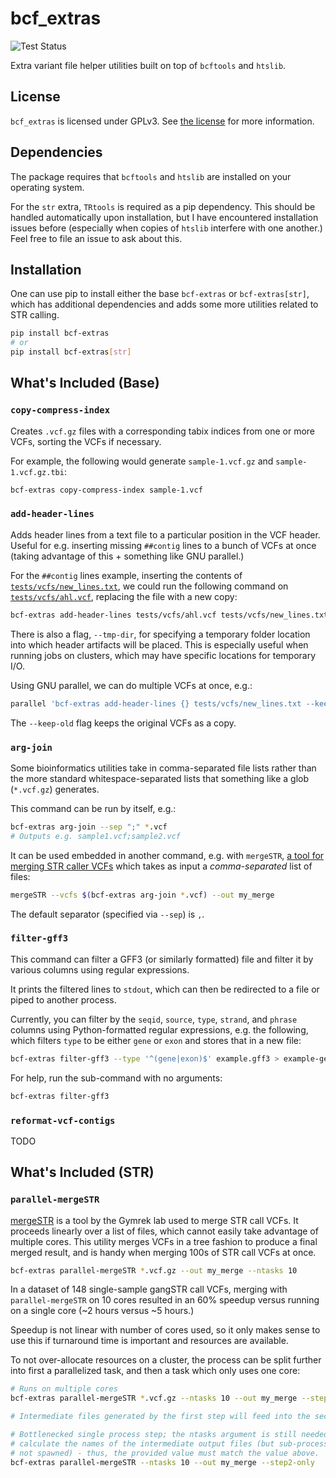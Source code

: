 # bcf_extras

![Test Status](https://github.com/davidlougheed/bcf_extras/workflows/Tests/badge.svg)

Extra variant file helper utilities built on top of `bcftools` and `htslib`.


## License

`bcf_extras` is licensed under GPLv3. See [the license](./LICENSE) for more 
information.


## Dependencies

The package requires that `bcftools` and `htslib` are installed on your 
operating system.

For the `str` extra, `TRtools` is required as a pip dependency. This should be
handled automatically upon installation, but I have encountered installation 
issues before (especially when copies of `htslib` interfere with one another.)
Feel free to file an issue to ask about this.


## Installation

One can use pip to install either the base `bcf-extras` or `bcf-extras[str]`,
which has additional dependencies and adds some more utilities related to STR
calling.

```bash
pip install bcf-extras
# or
pip install bcf-extras[str]
```


## What's Included (Base)

### `copy-compress-index`

Creates `.vcf.gz` files with a corresponding tabix indices from one or more 
VCFs, sorting the VCFs if necessary.

For example, the following would generate `sample-1.vcf.gz` and `sample-1.vcf.gz.tbi`:

```bash
bcf-extras copy-compress-index sample-1.vcf
```

### `add-header-lines`

Adds header lines from a text file to a particular position in the VCF header.
Useful for e.g. inserting missing `##contig` lines to a bunch of VCFs at once
(taking advantage of this + something like GNU parallel.)

For the `##contig` lines example, inserting the contents of 
[`tests/vcfs/new_lines.txt`](tests/vcfs/new_lines.txt), we could run the 
following command on [`tests/vcfs/ahl.vcf`](tests/vcfs/ahl.vcf), replacing the 
file with a new copy:

```bash
bcf-extras add-header-lines tests/vcfs/ahl.vcf tests/vcfs/new_lines.txt
```

There is also a flag, `--tmp-dir`, for specifying a temporary folder location
into which header artifacts will be placed. This is especially useful when 
running jobs on clusters, which may have specific locations for temporary I/O.

Using GNU parallel, we can do multiple VCFs at once, e.g.:

```bash
parallel 'bcf-extras add-header-lines {} tests/vcfs/new_lines.txt --keep-old' ::: /path/to/my/vcfs/*.vcf
```

The `--keep-old` flag keeps the original VCFs as a copy.

### `arg-join`

Some bioinformatics utilities take in comma-separated file lists rather than 
the more standard whitespace-separated lists that something like a glob 
(`*.vcf.gz`) generates.

This command can be run by itself, e.g.:

```bash
bcf-extras arg-join --sep ";" *.vcf
# Outputs e.g. sample1.vcf;sample2.vcf
```

It can be used embedded in another command, e.g. with `mergeSTR`,
[a tool for merging STR caller VCFs](https://github.com/gymreklab/TRTools)
which takes as input a *comma-separated* list of files:

```bash
mergeSTR --vcfs $(bcf-extras arg-join *.vcf) --out my_merge
```

The default separator (specified via `--sep`) is `,`.

### `filter-gff3`

This command can filter a GFF3 (or similarly formatted) file and filter it
by various columns using regular expressions.

It prints the filtered lines to `stdout`, which can then be redirected to a 
file or piped to another process.

Currently, you can filter by the `seqid`, `source`, `type`, `strand`, and 
`phrase` columns using Python-formatted regular expressions, e.g. the 
following, which filters `type` to be either `gene` or `exon` and stores that
in a new file:

```bash
bcf-extras filter-gff3 --type '^(gene|exon)$' example.gff3 > example-genes-exons.gff3
```

For help, run the sub-command with no arguments:

```bash
bcf-extras filter-gff3
```

### `reformat-vcf-contigs`

TODO


## What's Included (STR)

### `parallel-mergeSTR`

[mergeSTR](https://github.com/gymreklab/TRTools) is a tool by the Gymrek lab
used to merge STR call VCFs. It proceeds linearly over a list of files, which
cannot easily take advantage of multiple cores. This utility merges VCFs in a 
tree fashion to produce a final merged result, and is handy when merging 100s
of STR call VCFs at once.

```bash
bcf-extras parallel-mergeSTR *.vcf.gz --out my_merge --ntasks 10
```

In a dataset of 148 single-sample gangSTR call VCFs, merging with 
`parallel-mergeSTR` on 10 cores resulted in an 60% speedup versus
running on a single core (~2 hours versus ~5 hours.)

Speedup is not linear with number of cores used, so it only makes sense to use
this if turnaround time is important and resources are available.

To not over-allocate resources on a cluster, the process can be split further
into first a parallelized task, and then a task which only uses one core:

```bash
# Runs on multiple cores
bcf-extras parallel-mergeSTR *.vcf.gz --ntasks 10 --out my_merge --step1-only

# Intermediate files generated by the first step will feed into the second step.

# Bottlenecked single process step; the ntasks argument is still needed to 
# calculate the names of the intermediate output files (but sub-processes are 
# not spawned) - thus, the provided value must match the value above.
bcf-extras parallel-mergeSTR --ntasks 10 --out my_merge --step2-only
```
